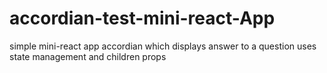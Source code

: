 # accordian-test-mini-react-App
simple mini-react app accordian which displays answer to a question uses state management and children props
